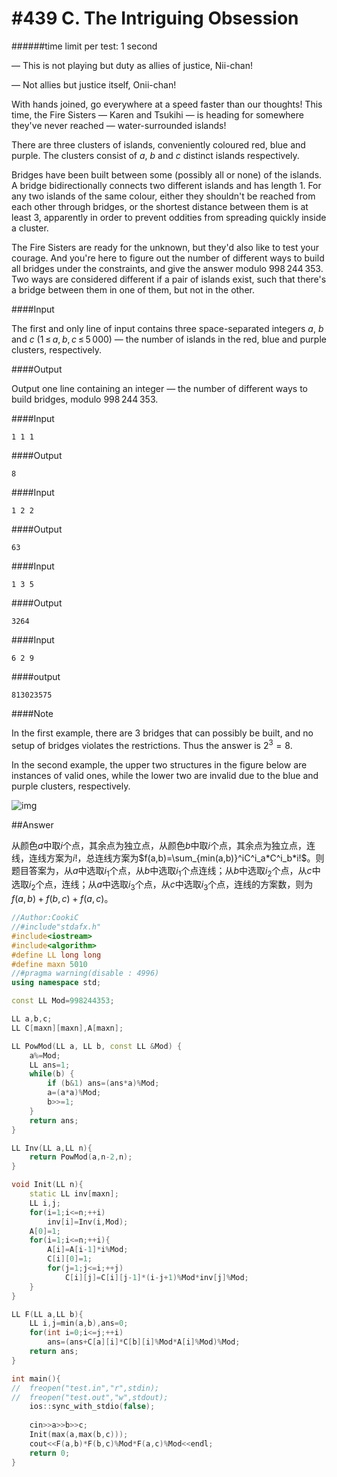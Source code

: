 # #439 C. The Intriguing Obsession

######time limit per test: 1 second

— This is not playing but duty as allies of justice, Nii-chan!

— Not allies but justice itself, Onii-chan!

With hands joined, go everywhere at a speed faster than our thoughts! This time, the Fire Sisters — Karen and Tsukihi — is heading for somewhere they've never reached — water-surrounded islands!

There are three clusters of islands, conveniently coloured red, blue and purple. The clusters consist of *a*, *b* and *c* distinct islands respectively.

Bridges have been built between some (possibly all or none) of the islands. A bridge bidirectionally connects two different islands and has length 1. For any two islands of the same colour, either they shouldn't be reached from each other through bridges, or the shortest distance between them is at least 3, apparently in order to prevent oddities from spreading quickly inside a cluster.

The Fire Sisters are ready for the unknown, but they'd also like to test your courage. And you're here to figure out the number of different ways to build all bridges under the constraints, and give the answer modulo 998 244 353. Two ways are considered different if a pair of islands exist, such that there's a bridge between them in one of them, but not in the other.

####Input

The first and only line of input contains three space-separated integers *a*, *b* and *c* (1 ≤ *a*, *b*, *c* ≤ 5 000) — the number of islands in the red, blue and purple clusters, respectively.

####Output

Output one line containing an integer — the number of different ways to build bridges, modulo 998 244 353.

####Input

```
1 1 1
```

####Output

```
8
```

####Input

```
1 2 2
```

####Output

```
63
```

####Input

```
1 3 5
```

####Output

```
3264
```

####Input

```
6 2 9
```

####output

```
813023575
```

####Note

In the first example, there are 3 bridges that can possibly be built, and no setup of bridges violates the restrictions. Thus the answer is $2^3 = 8$.

In the second example, the upper two structures in the figure below are instances of valid ones, while the lower two are invalid due to the blue and purple clusters, respectively.

![img](http://codeforces.com/predownloaded/ce/99/ce99521933acb94fcf989ddf0b962c8c25978194.png)

##Answer

从颜色$a$中取$i$个点，其余点为独立点，从颜色$b$中取$i$个点，其余点为独立点，连线，连线方案为$i!$，总连线方案为$f(a,b)=\sum_{min(a,b)}^iC^i_a*C^i_b*i!$。则题目答案为，从$a$中选取$i_1$个点，从$b$中选取$i_1$个点连线；从$b$中选取$i_2$个点，从$c$中选取$i_2$个点，连线；从$a$中选取$i_3$个点，从$c$中选取$i_3$个点，连线的方案数，则为$f(a,b)+f(b,c)+f(a,c)$。

```c++
//Author:CookiC
//#include"stdafx.h"
#include<iostream>
#include<algorithm>
#define LL long long
#define maxn 5010
//#pragma warning(disable : 4996)
using namespace std;

const LL Mod=998244353;

LL a,b,c;
LL C[maxn][maxn],A[maxn];

LL PowMod(LL a, LL b, const LL &Mod) {
	a%=Mod;
	LL ans=1;
	while(b) {
		if (b&1) ans=(ans*a)%Mod;
		a=(a*a)%Mod;
		b>>=1;
	}
	return ans;
}

LL Inv(LL a,LL n){
	return PowMod(a,n-2,n);
}

void Init(LL n){
	static LL inv[maxn];
	LL i,j;
	for(i=1;i<=n;++i)
		inv[i]=Inv(i,Mod);
	A[0]=1;
	for(i=1;i<=n;++i){
		A[i]=A[i-1]*i%Mod;
		C[i][0]=1;
		for(j=1;j<=i;++j)
			C[i][j]=C[i][j-1]*(i-j+1)%Mod*inv[j]%Mod;
	}
}

LL F(LL a,LL b){
	LL i,j=min(a,b),ans=0;
	for(int i=0;i<=j;++i)
		ans=(ans+C[a][i]*C[b][i]%Mod*A[i]%Mod)%Mod;
	return ans;
}

int main(){
//	freopen("test.in","r",stdin);
//	freopen("test.out","w",stdout);
	ios::sync_with_stdio(false);
	
	cin>>a>>b>>c;
	Init(max(a,max(b,c)));
	cout<<F(a,b)*F(b,c)%Mod*F(a,c)%Mod<<endl;
	return 0;
}
```



